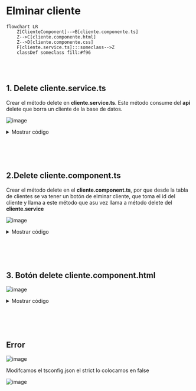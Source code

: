 # Elminar cliente

```mermaid
flowchart LR   
    Z[ClienteComponent]-->B[cliente.componente.ts]
    Z-->C[cliente.componente.html]
    Z-->D[cliente.componente.css]
    F[cliente.service.ts]:::someclass-->Z
    classDef someclass fill:#f96
```
 


<br>
<br>

## 1. Delete cliente.service.ts

Crear el método delete en **cliente.service.ts**. Este método consume del **api** delete que borra un cliente de la base de datos.

![image](https://github.com/crodrigr/spring-boot-angular-confenalco/assets/31961588/d83d68fe-0908-42d1-8b88-f209156726e9)


<details><summary>Mostrar código</summary>
<p>
 
```typescript
delete(id: number): Observable<any>{
  return this.http.delete<any>(`${this.urlApi}/cliente/${id}`).pipe(
    catchError(e=>{
       if(e.error.mensaje){
         console.error(e.error.mensaje);
       }
       return throwError(()=>e);
    })
  );
}
```
</p>
</details>

<br>
<br>
<br>
<br>

## 2.Delete  cliente.component.ts

 Crear el método delete en el **cliente.component.ts**, por que desde la tabla de clientes se va tener un botón de elminar cliente, que toma el id del cliente y llama a este método que asu vez llama a método delete del **cliente.service**

![image](https://user-images.githubusercontent.com/31961588/167059864-4ec8dc51-5f88-40d0-9672-ce40d0a34579.png)

<details><summary>Mostrar código</summary>
<p>

```typescript
delete(cliente: Cliente): void{
    this.clienteService.delete(cliente.id).subscribe({
      next: ()=>{
        this.clientes = this.clientes.filter(cli=>cli!==cliente)
      }
    }) 

```
</p>
</details>

<br>
<br>
<br>
<br>

## 3. Botón delete cliente.component.html

![image](https://user-images.githubusercontent.com/31961588/167059924-02aa9241-c6a4-472b-bf59-8bf1c1c53ef1.png)

<details><summary>Mostrar código</summary>
<p>

```typescript

<td><button type="button" (click)='delete(cliente)' class="btn btn-danger" >Elminar</button></td>

```
</p>
</details>

<br>
<br>
<br>
<br>

## Error

![image](https://user-images.githubusercontent.com/31961588/167060267-1ec92350-84eb-432a-b6cd-fbf4da4f6cf5.png)

Modifcamos el tsconfig.json el strict lo colocamos en false

![image](https://user-images.githubusercontent.com/31961588/167060381-7ec7816f-7ef3-41e3-b2d1-00ea092ff721.png)


